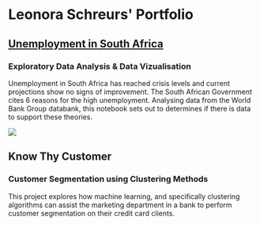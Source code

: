 # Leonora Schreurs' Portfolio


## [Unemployment in South Africa](https://africanleo.github.io/Unemployment-in-South-Africa/)
### Exploratory Data Analysis & Data Vizualisation

Unemployment in South Africa has reached crisis levels and current projections show no signs of improvement.  The South African Government cites 6 reasons for the high unemployment. Analysing data from the World Bank Group databank, this notebook sets out to determines if there is data to support these theories.   

![](/images/Depositphotos_44446473_xl-2015.jpg)
   
## Know Thy Customer
### Customer Segmentation using Clustering Methods

This project explores how machine learning, and specifically clustering algorithms can assist the marketing department in a bank to perform customer segmentation on their credit card clients.  

